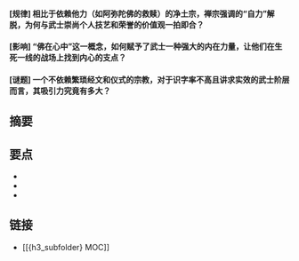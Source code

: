 #### [规律] 相比于依赖他力（如阿弥陀佛的救赎）的净土宗，禅宗强调的“自力”解脱，为何与武士崇尚个人技艺和荣誉的价值观一拍即合？


#### [影响] “佛在心中”这一概念，如何赋予了武士一种强大的内在力量，让他们在生死一线的战场上找到内心的支点？


#### [谜题] 一个不依赖繁琐经文和仪式的宗教，对于识字率不高且讲求实效的武士阶层而言，其吸引力究竟有多大？


## 摘要


## 要点

- 
- 
- 

## 链接

- [[{h3_subfolder} MOC]]
